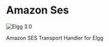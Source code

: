 Amazon Ses
==================

![Elgg 3.0](https://img.shields.io/badge/Elgg-3.0-green.svg)

Amazon SES Transport Handler for Elgg
